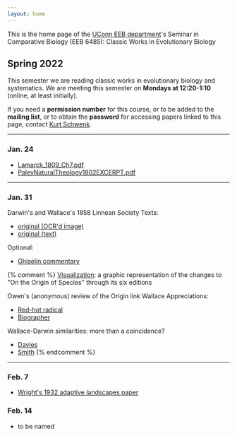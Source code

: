```yaml
---
layout: home
---
```

This is the home page of the [UConn EEB department](https://eeb.uconn.edu)'s Seminar in Comparative Biology (EEB 6485): Classic Works in Evolutionary Biology

## Spring 2022

This semester we are reading classic works in evolutionary biology and systematics. We are meeting this semester on **Mondays at 12:20-1:10** (online, at least initially). 

If you need a **permission number** for this course, or to be added to the **mailing list**, or to obtain the **password** for accessing papers linked to this page, contact [Kurt Schwenk](mailto:kurt.schwenk@uconn.edu).

---

### Jan. 24

* [Lamarck_1809_Ch7.pdf](https://hydrodictyon.eeb.uconn.edu/courses/EEB6485/restricted/Lamarck_1809_Ch7.pdf)
* [PaleyNaturalTheology1802EXCERPT.pdf](https://hydrodictyon.eeb.uconn.edu/courses/EEB6485/restricted/PaleyNaturalTheology1802EXCERPT.pdf)

---
  
### Jan. 31

Darwin's and Wallace's 1858 Linnean Society Texts:

* [original (OCR'd image)](http://hydrodictyon.eeb.uconn.edu/courses/EEB6485/restricted/DarwinWallaceORIG1858.pdf)
* [original (text)](http://darwin-online.org.uk/content/frameset?pageseq=1&itemID=F350&viewtype=text)

Optional:

* [Ghiselin commentary](http://hydrodictyon.eeb.uconn.edu/courses/EEB6485/restricted/DarwinWallaceGhiselinPreface1858.pdf)

{% comment %}
[Visualization](http://benfry.com/traces/): a graphic representation of the changes to "On the Origin of Species" through its six editions

Owen's (anonymous) review of the Origin link Wallace Appreciations:

* [Red-hot radical](http://hydrodictyon.eeb.uconn.edu/courses/EEB6485/restricted/Evolution%E2%80%99s%20red-hot%20radical.pdf)
* [Biographer](http://hydrodictyon.eeb.uconn.edu/courses/EEB6485/restricted/Knapp_WallaceBiogeographyFounder_Science2013.pdf)
 
Wallace-Darwin similarities: more than a coincidence?

* [Davies](http://hydrodictyon.eeb.uconn.edu/courses/EEB6485/restricted/Davies_DarwinWallaceNonidenpendence_BiolJLinnSoc2013.pdf)
* [Smith](http://hydrodictyon.eeb.uconn.edu/courses/EEB6485/restricted/Smith_Wallace-DarwinMail_BiolJLinnSoc2013.pdf)
{% endcomment %}

---
  
### Feb. 7

* [Wright's 1932 adaptive landscapes paper](https://hydrodictyon.eeb.uconn.edu/courses/EEB6485/restricted/WrightAdaptiveLandscape1932.pdf)

### Feb. 14
* to be named
